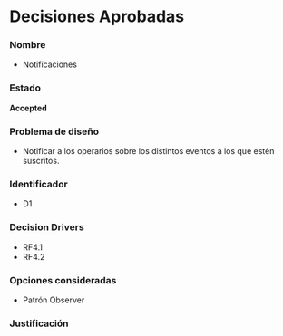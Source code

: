 # Decisiones Aprobadas

### Nombre
* Notificaciones

### Estado
**Accepted**

### Problema de diseño 

* Notificar a los operarios sobre los distintos eventos a los que estén suscritos.  

### Identificador

* D1

### Decision Drivers
* RF4.1
* RF4.2

### Opciones consideradas 
* Patrón Observer 

### Justificación

